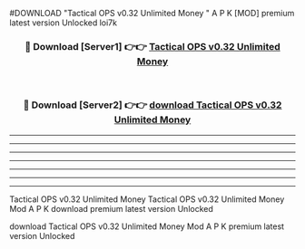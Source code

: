 #DOWNLOAD "Tactical OPS v0.32 Unlimited Money " A P K [MOD] premium latest version Unlocked loi7k 



<div align="center">
<h3>🔴 Download [Server1] 👉👉 <a href="https://apkdownload7.web.app/">Tactical OPS v0.32 Unlimited Money  </a></h3><br>

<h3>🔴 Download [Server2] 👉👉 <a href="https://apkdownload7.web.app/">download Tactical OPS v0.32 Unlimited Money  </a></h3>
</div>


----------------------------------------------------------

----------------------------------------------------------

----------------------------------------------------------

----------------------------------------------------------

----------------------------------------------------------

----------------------------------------------------------

----------------------------------------------------------

Tactical OPS v0.32 Unlimited Money Tactical OPS v0.32 Unlimited Money  Mod A P K download premium latest version Unlocked

download Tactical OPS v0.32 Unlimited Money  Mod A P K premium latest version Unlocked


